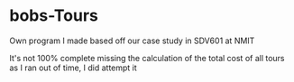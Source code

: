 # bobs-Tours
Own program I made based off our case study in SDV601 at NMIT

It's not 100% complete missing the calculation of the total cost of all tours as I ran out of time, I did attempt it
